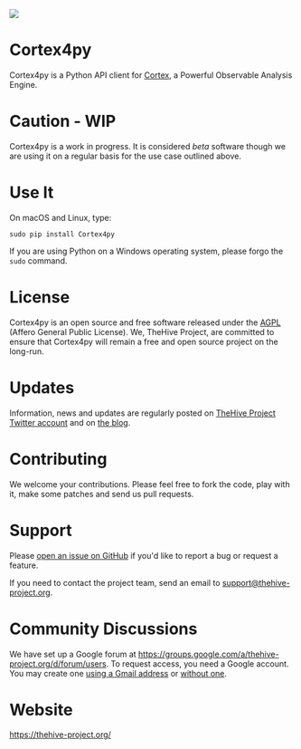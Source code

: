 
![](https://thehive-project.org/img/logo.png)

# Cortex4py
Cortex4py is a Python API client for [Cortex](https://thehive-project.org/), a Powerful Observable Analysis Engine.

# Caution - WIP
Cortex4py is a work in progress. It is considered *beta* software though we are using it on a regular basis for the use case outlined above.

# Use It
On macOS and Linux, type:
```
sudo pip install Cortex4py
```

If you are using Python on a Windows operating system, please forgo the `sudo` command.

# License
Cortex4py is an open source and free software released under the [AGPL](https://github.com/CERT-BDF/Cortex4py/blob/master/LICENSE) (Affero General Public License). We, TheHive Project, are committed to ensure that Cortex4py will remain a free and open source project on the long-run.

# Updates
Information, news and updates are regularly posted on [TheHive Project Twitter account](https://twitter.com/thehive_project) and on [the blog](https://blog.thehive-project.org/).

# Contributing
We welcome your contributions. Please feel free to fork the code, play with it, make some patches and send us pull requests.

# Support
Please [open an issue on GitHub](https://github.com/CERT-BDF/Cortex4py/issues/new) if you'd like to report a bug or request a feature.

If you need to contact the project team, send an email to <support@thehive-project.org>.

# Community Discussions
We have set up a Google forum at <https://groups.google.com/a/thehive-project.org/d/forum/users>. To request access, you need a Google account. You may create one [using a Gmail address](https://accounts.google.com/SignUp?hl=en) or [without one](https://accounts.google.com/SignUpWithoutGmail?hl=en).

# Website
<https://thehive-project.org/>
